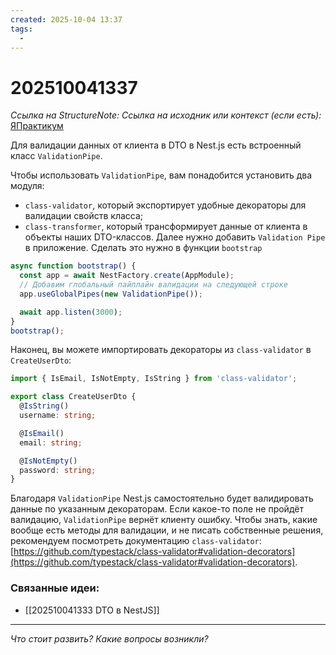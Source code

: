 ```yaml
---
created: 2025-10-04 13:37
tags:
  -
---
```

# 202510041337
*Ссылка на StructureNote:*
*Ссылка на исходник или контекст (если есть):* [ЯПрактикум](https://practicum.yandex.ru/learn/backend-nodejs/courses/a4214ab0-2146-4152-b90e-651bf4c7ca5e/sprints/564244/topics/1df920a3-5c6a-4fcd-884c-0f66136c2b56/lessons/d77622ea-f32d-42fa-999d-bfba555dae7d/)

Для валидации данных от клиента в DTO в Nest.js есть встроенный класс `ValidationPipe`.

Чтобы использовать `ValidationPipe`, вам понадобится установить два модуля:

- `class-validator`, который экспортирует удобные декораторы для валидации свойств класса;
- `class-transformer`, который трансформирует данные от клиента в объекты наших DTO-классов.
Далее нужно добавить `Validation Pipe` в приложение. Сделать это нужно в функции `bootstrap`
```ts
async function bootstrap() {
  const app = await NestFactory.create(AppModule);
  // Добавим глобальный пайплайн валидации на следующей строке
  app.useGlobalPipes(new ValidationPipe());

  await app.listen(3000);
}
bootstrap();
```
Наконец, вы можете импортировать декораторы из `class-validator` в `CreateUserDto`:
```ts
import { IsEmail, IsNotEmpty, IsString } from 'class-validator';

export class CreateUserDto {
  @IsString()
  username: string;

  @IsEmail()
  email: string;

  @IsNotEmpty()
  password: string;
}
```
Благодаря `ValidationPipe` Nest.js самостоятельно будет валидировать данные по указанным декораторам. Если какое-то поле не пройдёт валидацию, `ValidationPipe` вернёт клиенту ошибку.
Чтобы знать, какие вообще есть методы для валидации, и не писать собственные решения, рекомендуем посмотреть документацию `class-validator`: [https://github.com/typestack/class-validator#validation-decorators](https://github.com/typestack/class-validator#validation-decorators).

### Связанные идеи:
* [[202510041333 DTO в NestJS]]
---

*Что стоит развить? Какие вопросы возникли?*